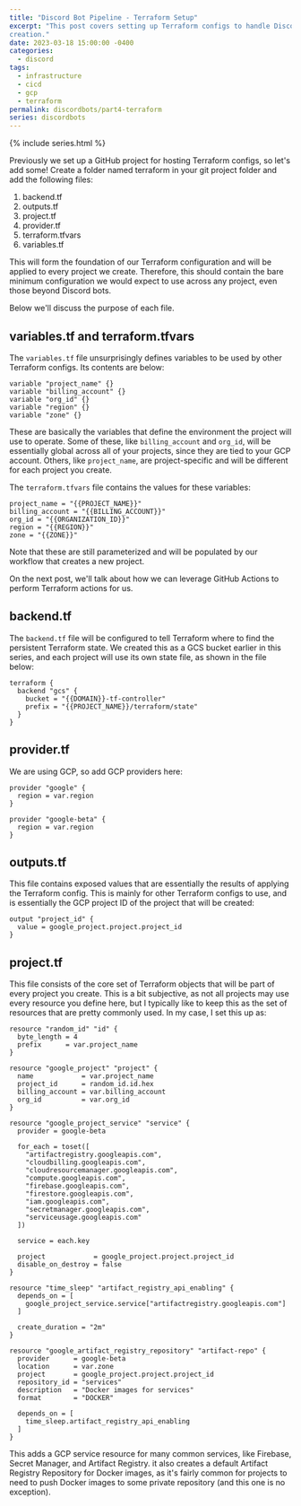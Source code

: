 ```yaml
---
title: "Discord Bot Pipeline - Terraform Setup"
excerpt: "This post covers setting up Terraform configs to handle Discord bot
creation."
date: 2023-03-18 15:00:00 -0400
categories:
  - discord
tags:
  - infrastructure
  - cicd
  - gcp
  - terraform
permalink: discordbots/part4-terraform
series: discordbots
---
```


{% include series.html %}

Previously we set up a GitHub project for hosting Terraform configs, so let's
add some! Create a folder named terraform in your git project folder and add the
following files:

1. backend.tf
1. outputs.tf
1. project.tf
1. provider.tf
1. terraform.tfvars
1. variables.tf

This will form the foundation of our Terraform configuration and will be applied
to every project we create. Therefore, this should contain the bare minimum
configuration we would expect to use across any project, even those beyond
Discord bots.

Below we'll discuss the purpose of each file.

## variables.tf and terraform.tfvars

The `variables.tf` file unsurprisingly defines variables to be used by other
Terraform configs. Its contents are below:

```
variable "project_name" {}
variable "billing_account" {}
variable "org_id" {}
variable "region" {}
variable "zone" {}
```

These are basically the variables that define the environment the project will
use to operate. Some of these, like `billing_account` and `org_id`, will be
essentially global across all of your projects, since they are tied to your GCP
account. Others, like `project_name`, are project-specific and will be different
for each project you create.

The `terraform.tfvars` file contains the values for these variables:

```
project_name = "{{PROJECT_NAME}}"
billing_account = "{{BILLING_ACCOUNT}}"
org_id = "{{ORGANIZATION_ID}}"
region = "{{REGION}}"
zone = "{{ZONE}}"
```

Note that these are still parameterized and will be populated by our workflow
that creates a new project.

On the next post, we'll talk about how we can leverage GitHub Actions to perform
Terraform actions for us.

## backend.tf

The `backend.tf` file will be configured to tell Terraform where to find the
persistent Terraform state. We created this as a GCS bucket earlier in this
series, and each project will use its own state file, as shown in the file
below:

```
terraform {
  backend "gcs" {
    bucket = "{{DOMAIN}}-tf-controller"
    prefix = "{{PROJECT_NAME}}/terraform/state"
  }
}
```

## provider.tf

We are using GCP, so add GCP providers here:

```
provider "google" {
  region = var.region
}

provider "google-beta" {
  region = var.region
}
```

## outputs.tf

This file contains exposed values that are essentially the results of applying
the Terraform config. This is mainly for other Terraform configs to use, and is
essentially the GCP project ID of the project that will be created:

```
output "project_id" {
  value = google_project.project.project_id
}
```

## project.tf

This file consists of the core set of Terraform objects that will be part of
every project you create. This is a bit subjective, as not all projects may use
every resource you define here, but I typically like to keep this as the set of
resources that are pretty commonly used. In my case, I set this up as:

```
resource "random_id" "id" {
  byte_length = 4
  prefix      = var.project_name
}

resource "google_project" "project" {
  name            = var.project_name
  project_id      = random_id.id.hex
  billing_account = var.billing_account
  org_id          = var.org_id
}

resource "google_project_service" "service" {
  provider = google-beta

  for_each = toset([
    "artifactregistry.googleapis.com",
    "cloudbilling.googleapis.com",
    "cloudresourcemanager.googleapis.com",
    "compute.googleapis.com",
    "firebase.googleapis.com",
    "firestore.googleapis.com",
    "iam.googleapis.com",
    "secretmanager.googleapis.com",
    "serviceusage.googleapis.com"
  ])

  service = each.key

  project            = google_project.project.project_id
  disable_on_destroy = false
}

resource "time_sleep" "artifact_registry_api_enabling" {
  depends_on = [
    google_project_service.service["artifactregistry.googleapis.com"]
  ]

  create_duration = "2m"
}

resource "google_artifact_registry_repository" "artifact-repo" {
  provider      = google-beta
  location      = var.zone
  project       = google_project.project.project_id
  repository_id = "services"
  description   = "Docker images for services"
  format        = "DOCKER"

  depends_on = [
    time_sleep.artifact_registry_api_enabling
  ]
}
```

This adds a GCP service resource for many common services, like Firebase,
Secret Manager, and Artifact Registry. it also creates a default Artifact
Registry Repository for Docker images, as it's fairly common for projects to
need to push Docker images to some private repository (and this one is no
exception).
